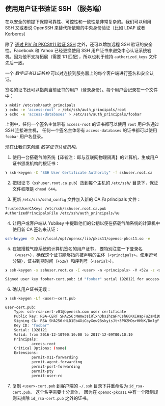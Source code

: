 ## 使用用户证书验证 SSH （服务端）

在以安全的前提下保障可靠性、可控性和一致性是非常复杂的。我们可以利用 SSH 又或者说 OpenSSH 来替代所依赖的中央身份验证（比如 LDAP 或者 Kerberos）

除了 [通过 PIV 和 PKCS#11 验证 SSH](#authenticating-ssh-client-access-with-piv-and-pkcs-11) 之外，还可以增加远程 SSH 验证的安全性。Facebook 和 Yahoo 已经更换使用 SSH 用户证书来避免中心认证系统宕机。因为他不支持拓展（需要 1:1  匹配），所以也利于维持 `authorized_keys` 文件先后一致。

一个 _数字证书认证机构_ 可以对连接到服务器上的每个客户端进行签名和安全认证。

签名的证书还可以指向当前证书的用户（登录身份）。每个用户会记录在一个文件中：

```sh
❯ mkdir /etc/ssh/auth_principals
❯ echo -e 'access-root' > /etc/ssh/auth_principals/root
❯ echo -e 'access-databases' > /etc/ssh/auth_principals/foobar
```

上例中，任何一个签名主体带有 `access-root` 的证书都可以使用 `root` 用户名通过 SSH 连接进主机， 任何一个签名主体带有 `access-databases` 的证书都可以使用 `foobar` 用户名登录。

现在让我们来创建 _数字证书认证机构_。

1. 使用一台搭载气隙系统【译者注：即与互联网物理隔离】的计算机，生成用户证书颁发机构的根证书：

  ```sh
  ❯ ssh-keygen -C "SSH User Certificate Authority" -f sshuser.root.ca
  ```

2. 把根证书（`sshuser.root.ca.pub`）放到每个主机的 `/etc/ssh/` 目录下，保证文件权限是 `chmod 644`。

3. 更新 `/etc/ssh/sshd_config` 文件加入新的 CA 和 principals 文件：

  ```sh
  TrustedUserCAKeys /etc/ssh/sshuser.root.ca.pub
  AuthorizedPrincipalsFile /etc/ssh/auth_principals/%u
  ```

4. 让用户或客户端从 Yubikey 中提取他们的公钥以便在搭载气隙系统的计算机中使用新 CA 签名来认证：

  ```sh
  ssh-keygen -D /usr/local/opt/opensc/lib/pkcs11/opensc-pkcs11.so -e
  ```

5. 在被搭载气隙系统的计算机签名的用户证书， 要特别注意一下登录名（`<user>`），确保这个证书能够指向被声明的主体（`<principals>`，使用逗号分隔），证书到期时间（`+52w`）和序列号（`<serial>`）。

  ```sh
  ❯ ssh-keygen -s sshuser.root.ca -I <user> -n <principals> -V +52w -z <serial> <user>.pub

  Signed user key foobar-cert.pub: id "foobar" serial 1928121 for access-root valid from 2016-12-10T00:10:00 to 2017-12-09T00:10:10
  ```

6. 确认用户证书无误：

  ```sh
  ❯ ssh-keygen -Lf <user>-cert.pub

  user-cert.pub:
      Type: ssh-rsa-cert-v01@openssh.com user certificate
      Public key: RSA-CERT SHA256:NWmw3siRlxn3bsIhzaFrCsh66KKIWapFuZsNiDXhRLw
      Signing CA: RSA SHA256:HLD1Eb4XiCoyXew23skyisJt+3P02MOsrHHbK/DmlgY
      Key ID: "foobar"
      Serial: 1928121
      Valid: from 2016-12-10T00:10:00 to 2017-12-09T00:10:10
      Principals:
              access-root
      Critical Options: (none)
      Extensions:
              permit-X11-forwarding
              permit-agent-forwarding
              permit-port-forwarding
              permit-pty
              permit-user-rc
  ```

7. 复制 `<user>-cert.pub` 到客户端的 `~/.ssh` 目录下并重命名为 `id_rsa-cert.pub`。 这个名字需要十分具体， 因为在 `opensc-pkcs11` 中有一个限制规则去排除 `id_rsa-cert.pub` 之外的证书。
